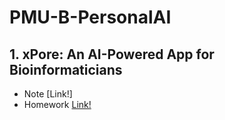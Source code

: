 # PMU-B-PersonalAI
## 1. xPore: An AI-Powered App for Bioinformaticians 
  - Note [Link!]
  - Homework [Link!](https://github.com/Faremu/PMU-B-PersonalAI/blob/main/Homework%20Xpore%20GMM.ipynb)
